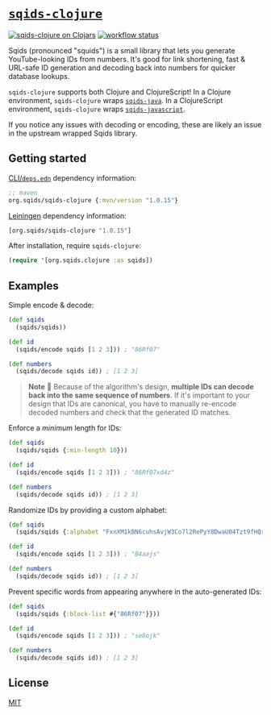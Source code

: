 # [`sqids-clojure`](https://sqids.org/clojure)

[![sqids-clojure on Clojars](https://img.shields.io/clojars/v/org.sqids/sqids-clojure.svg)](https://clojars.org/org.sqids/sqids-clojure) [![workflow status](https://github.com/sqids/sqids-clojure/actions/workflows/clojure.yml/badge.svg)](https://github.com/sqids/sqids-clojure/actions/workflows/clojure.yml)

Sqids (pronounced "squids") is a small library that lets you generate
YouTube-looking IDs from numbers. It's good for link shortening, fast &
URL-safe ID generation and decoding back into numbers for quicker database
lookups.

`sqids-clojure` supports both Clojure and ClojureScript! In a Clojure
environment, `sqids-clojure` wraps
[`sqids-java`](https://github.com/sqids/sqids-java). In a ClojureScript
environment, `sqids-clojure` wraps
[`sqids-javascript`](https://github.com/sqids/sqids-javascript).

If you notice any issues with decoding or encoding, these are likely an issue in
the upstream wrapped Sqids library.

## Getting started

[CLI/`deps.edn`](https://clojure.org/reference/deps_and_cli) dependency
information:

```clojure
;; maven
org.sqids/sqids-clojure {:mvn/version "1.0.15"}
```

[Leiningen](https://leiningen.org/) dependency information:

```clojure
[org.sqids/sqids-clojure "1.0.15"]
```

After installation, require `sqids-clojure`:

```clojure
(require '[org.sqids.clojure :as sqids])
```

## Examples

Simple encode & decode:

```clojure
(def sqids
  (sqids/sqids))

(def id
  (sqids/encode sqids [1 2 3])) ; "86Rf07"

(def numbers
  (sqids/decode sqids id)) ; [1 2 3]
```

> **Note**
> 🚧 Because of the algorithm's design, **multiple IDs can decode back into the
> same sequence of numbers**. If it's important to your design that IDs are
> canonical, you have to manually re-encode decoded numbers and check that the
> generated ID matches.

Enforce a _minimum_ length for IDs:

```clojure
(def sqids
  (sqids/sqids {:min-length 10}))

(def id
  (sqids/encode sqids [1 2 3])) ; "86Rf07xd4z"

(def numbers
  (sqids/decode sqids id)) ; [1 2 3]
```

Randomize IDs by providing a custom alphabet:

```clojure
(def sqids
  (sqids/sqids {:alphabet "FxnXM1kBN6cuhsAvjW3Co7l2RePyY8DwaU04Tzt9fHQrqSVKdpimLGIJOgb5ZE"}))

(def id
  (sqids/encode sqids [1 2 3])) ; "B4aajs"

(def numbers
  (sqids/decode sqids id)) ; [1 2 3]
```

Prevent specific words from appearing anywhere in the auto-generated IDs:

```clojure
(def sqids
  (sqids/sqids {:block-list #{"86Rf07"}}))

(def id
  (sqids/encode sqids [1 2 3])) ; "se8ojk"

(def numbers
  (sqids/decode sqids id)) ; [1 2 3]
```

## License

[MIT](LICENSE)
